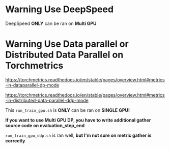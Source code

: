 # Warning Use DeepSpeed

DeepSpeed **ONLY** can be ran on **Multi GPU**



# Warning Use Data parallel or Distributed Data Parallel on Torchmetrics

https://torchmetrics.readthedocs.io/en/stable/pages/overview.html#metrics-in-dataparallel-dp-mode

https://torchmetrics.readthedocs.io/en/stable/pages/overview.html#metrics-in-distributed-data-parallel-ddp-mode



This `run_train_gpu.sh` is **ONLY** can be ran on **SINGLE GPU!**

**If you want to use Multi GPU DP, you have to write additional gather source code on evaluation_step_end**



`run_train_gpu_ddp.sh` is ran well, **but I'm not sure on metric gather is correctly**

